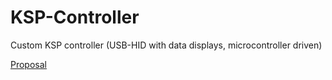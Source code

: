 # KSP-Controller
Custom KSP controller (USB-HID with data displays, microcontroller driven)

[Proposal](Proposal.md)
